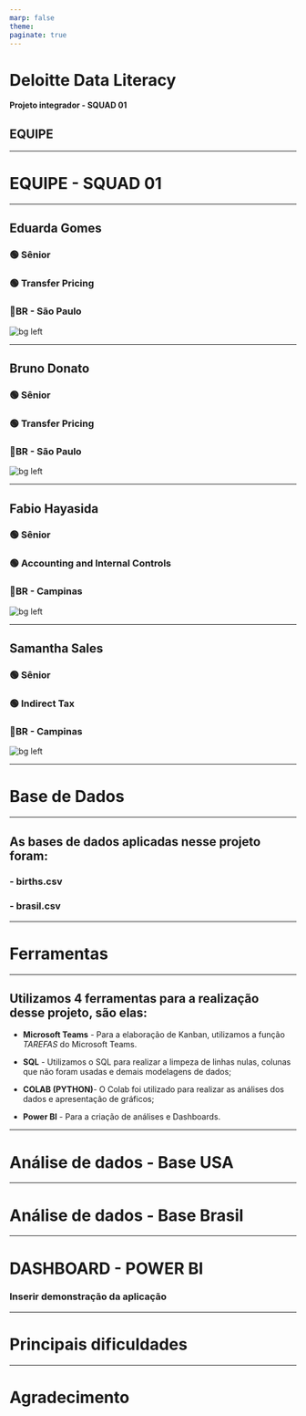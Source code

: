 ```yaml
---
marp: false
theme: 
paginate: true
---
```

<!--_class: invert -->
<!--_color: wHITE -->

# Deloitte Data Literacy
 **Projeto integrador - SQUAD 01**
 
## EQUIPE


 ---
<!--_color: black -->

# EQUIPE - SQUAD 01

 ---


<!--_class: invert -->
<!--_color: White -->
 
## **Eduarda Gomes** 
### 🟢 Sênior
### 🟢 Transfer Pricing
### 📍BR - São Paulo
![bg left](https://user-images.githubusercontent.com/100967007/158489525-01e0412e-b43f-40a4-bb8b-a00364b04d7f.jpg)

---

<!--_class: invert -->
<!--_color: White -->
 
## **Bruno Donato** 
### 🟢 Sênior
### 🟢 Transfer Pricing
### 📍BR - São Paulo

![bg left](https://user-images.githubusercontent.com/100967007/158489339-523dd167-65c8-4e2e-936f-2bd372256000.png)

---
<!--_class: invert -->
<!--_color: White -->
 
## **Fabio Hayasida**
### 🟢 Sênior
### 🟢 Accounting and Internal Controls
### 📍BR - Campinas 

![bg left](https://user-images.githubusercontent.com/100967007/158489613-1261f943-6e9b-4c6a-9f64-b14017b9cdae.png)
 
 --- 
<!--_class: invert -->
<!--_color: White -->
 
## **Samantha Sales**
### 🟢 Sênior
### 🟢 Indirect Tax
### 📍BR - Campinas 

![bg left](https://user-images.githubusercontent.com/100967007/158489718-859cc489-70f0-498b-a0ca-57017ef67e00.png)

---

<!-- backgroundColor: green -->
<!--_color: white -->
# Base de Dados
---
<!-- backgroundColor: green -->
<!--_color: white -->


## As bases de dados aplicadas nesse projeto foram:

### - births.csv
### - brasil.csv


---
<!-- backgroundColor: green -->
<!--_color: white -->
# Ferramentas

---
<!-- backgroundColor: green -->
<!--_color: white -->

## Utilizamos 4 ferramentas para a realização desse projeto, são elas:

 * **Microsoft Teams** - Para a elaboração de Kanban, utilizamos a função *TAREFAS* do Microsoft Teams.
 
 * **SQL** - Utilizamos o SQL para realizar a limpeza de linhas nulas, colunas que não foram usadas e demais modelagens de dados;
 
 * **COLAB (PYTHON)**- O Colab foi utilizado para realizar as análises dos dados e apresentação de gráficos;
 
 * **Power BI** - Para a criação de análises e Dashboards.

---
<!-- backgroundColor: White -->
<!--_color: Green -->

# Análise de dados - Base USA



---
<!-- backgroundColor: White -->
<!--_color: Green -->

# Análise de dados - Base Brasil 

---
<!-- backgroundColor: White -->
<!--_color: Green -->
# DASHBOARD - POWER BI

### Inserir demonstração da aplicação  


---
<!-- backgroundColor: White -->
<!--_color: Green -->

# Principais dificuldades


---

# Agradecimento



